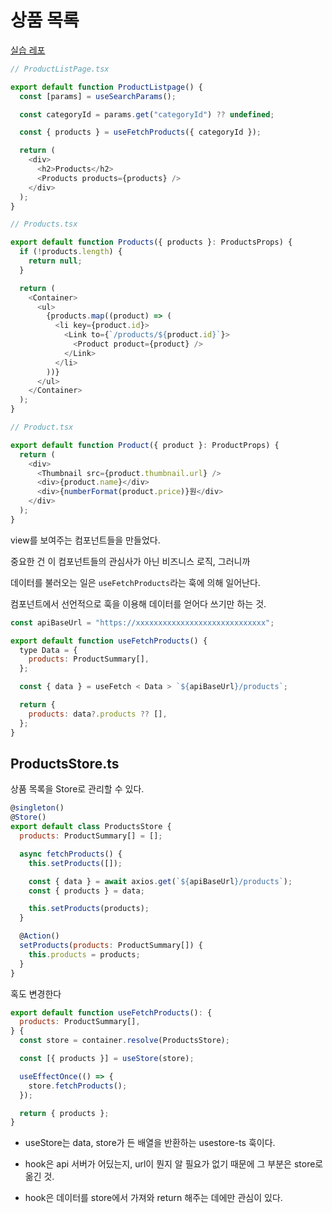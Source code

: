 # 상품 목록

[실습 레포](https://github.com/heyho00/shop-demo)

```js
// ProductListPage.tsx

export default function ProductListpage() {
  const [params] = useSearchParams();

  const categoryId = params.get("categoryId") ?? undefined;

  const { products } = useFetchProducts({ categoryId });

  return (
    <div>
      <h2>Products</h2>
      <Products products={products} />
    </div>
  );
}
```

```js
// Products.tsx

export default function Products({ products }: ProductsProps) {
  if (!products.length) {
    return null;
  }

  return (
    <Container>
      <ul>
        {products.map((product) => (
          <li key={product.id}>
            <Link to={`/products/${product.id}`}>
              <Product product={product} />
            </Link>
          </li>
        ))}
      </ul>
    </Container>
  );
}
```

```js
// Product.tsx

export default function Product({ product }: ProductProps) {
  return (
    <div>
      <Thumbnail src={product.thumbnail.url} />
      <div>{product.name}</div>
      <div>{numberFormat(product.price)}원</div>
    </div>
  );
}
```

view를 보여주는 컴포넌트들을 만들었다.

중요한 건 이 컴포넌트들의 관심사가 아닌 비즈니스 로직, 그러니까

데이터를 불러오는 일은 `useFetchProducts`라는 훅에 의해 일어난다.

컴포넌트에서 선언적으로 훅을 이용해 데이터를 얻어다 쓰기만 하는 것.

```js
const apiBaseUrl = "https://xxxxxxxxxxxxxxxxxxxxxxxxxxxxx";

export default function useFetchProducts() {
  type Data = {
    products: ProductSummary[],
  };

  const { data } = useFetch < Data > `${apiBaseUrl}/products`;

  return {
    products: data?.products ?? [],
  };
}
```

## ProductsStore.ts

상품 목록을 Store로 관리할 수 있다.

```js
@singleton()
@Store()
export default class ProductsStore {
  products: ProductSummary[] = [];

  async fetchProducts() {
    this.setProducts([]);

    const { data } = await axios.get(`${apiBaseUrl}/products`);
    const { products } = data;

    this.setProducts(products);
  }

  @Action()
  setProducts(products: ProductSummary[]) {
    this.products = products;
  }
}
```

혹도 변경한다

```js
export default function useFetchProducts(): {
  products: ProductSummary[],
} {
  const store = container.resolve(ProductsStore);

  const [{ products }] = useStore(store);

  useEffectOnce(() => {
    store.fetchProducts();
  });

  return { products };
}
```

- useStore는 data, store가 든 배열을 반환하는 usestore-ts 훅이다.

- hook은 api 서버가 어딨는지, url이 뭔지 알 필요가 없기 때문에 그 부분은 store로 옮긴 것.

- hook은 데이터를 store에서 가져와 return 해주는 데에만 관심이 있다.
